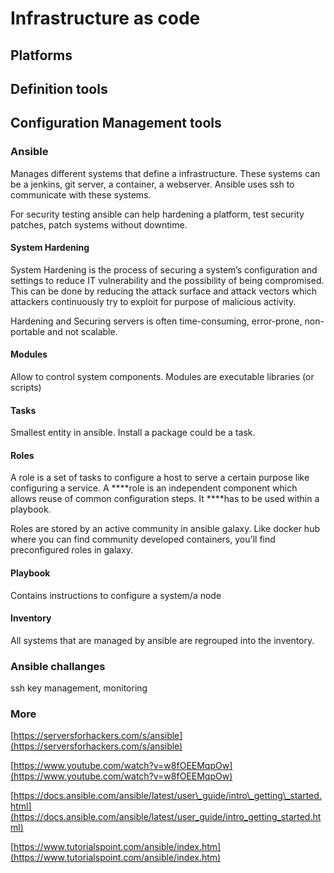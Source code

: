 # Infrastructure as code

## **Platforms**

## **Definition tools**

## **Configuration Management tools**

### **Ansible**

Manages different systems that define a infrastructure. These systems can be a jenkins, git server, a container, a webserver. Ansible uses ssh to communicate with these systems.

For security testing ansible can help hardening a platform, test security patches, patch systems without downtime.

#### System Hardening

System Hardening is the process of securing a system’s configuration and settings to reduce IT vulnerability and the possibility of being compromised. This can be done by reducing the attack surface and attack vectors which attackers continuously try to exploit for purpose of malicious activity.

Hardening and Securing servers is often time-consuming, error-prone, non-portable and not scalable.

#### Modules

Allow to control system components. Modules are executable libraries \(or scripts\)

#### Tasks 

Smallest entity in ansible. Install a package could be a task. 

#### Roles

A role is a set of tasks to configure a host to serve a certain purpose like configuring a service. A ****role is an independent component which allows reuse of common configuration steps. It ****has to be used within a playbook.

Roles are stored by an active community in ansible galaxy. Like docker hub where you can find community developed containers, you'll find preconfigured roles in galaxy.

#### Playbook

Contains instructions to configure a system/a node

#### Inventory

All systems that are managed by ansible are regrouped into the inventory. 

### Ansible challanges

ssh  key management, monitoring

### More 

[https://serversforhackers.com/s/ansible](https://serversforhackers.com/s/ansible)

[https://www.youtube.com/watch?v=w8fOEEMqpOw](https://www.youtube.com/watch?v=w8fOEEMqpOw)

[https://docs.ansible.com/ansible/latest/user\_guide/intro\_getting\_started.html](https://docs.ansible.com/ansible/latest/user_guide/intro_getting_started.html)

[https://www.tutorialspoint.com/ansible/index.htm](https://www.tutorialspoint.com/ansible/index.htm)


